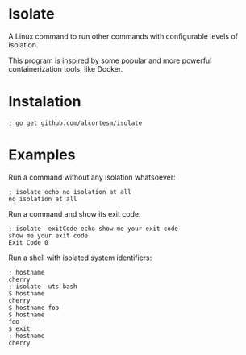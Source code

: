 # Isolate

A Linux command to run other commands with configurable levels of isolation.

This program is inspired by some popular and more powerful containerization tools,
like Docker.

# Instalation

```
; go get github.com/alcortesm/isolate
```

# Examples

Run a command without any isolation whatsoever:
```
; isolate echo no isolation at all
no isolation at all
```

Run a command and show its exit code:
```
; isolate -exitCode echo show me your exit code
show me your exit code
Exit Code 0
```

Run a shell with isolated system identifiers:

```
; hostname
cherry
; isolate -uts bash
$ hostname
cherry
$ hostname foo
$ hostname
foo
$ exit
; hostname
cherry
```
